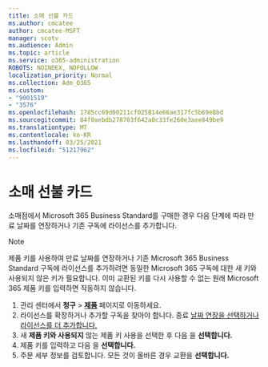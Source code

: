 ```yaml
---
title: 소매 선불 카드
ms.author: cmcatee
author: cmcatee-MSFT
manager: scotv
ms.audience: Admin
ms.topic: article
ms.service: o365-administration
ROBOTS: NOINDEX, NOFOLLOW
localization_priority: Normal
ms.collection: Adm_O365
ms.custom:
- "9001519"
- "3576"
ms.openlocfilehash: 1785cc69d00211cf025814e66ae317fc5b69e8bd
ms.sourcegitcommit: 84f0aebdb278703f642a0c33fe260e3aee849be9
ms.translationtype: MT
ms.contentlocale: ko-KR
ms.lasthandoff: 03/25/2021
ms.locfileid: "51217962"
---
```

# <a name="retail-prepaid-card"></a>소매 선불 카드

소매점에서 Microsoft 365 Business Standard를 구매한 경우 다음 단계에 따라 만료 날짜를 연장하거나 기존 구독에 라이선스를 추가합니다.

> [!NOTE]
> 제품 키를 사용하여 만료 날짜를 연장하거나 기존 Microsoft 365 Business Standard 구독에 라이선스를 추가하려면 동일한 Microsoft 365 구독에 대한 새 키와 사용되지 않은 키가 필요합니다. 이미 교환된 키를 다시 사용할 수 없는 원래 Microsoft 365 제품 키를 입력하면 작동하지 않습니다.

1. 관리 센터에서 **청구** > **[제품](https://go.microsoft.com/fwlink/p/?linkid=842054)** 페이지로 이동하세요.
2. 라이선스를 확장하거나 추가할 구독을 찾아야 합니다. 종료 [날짜 연장을 선택하거나](https://go.microsoft.com/fwlink/p/?linkid=842054) [라이선스를 더 추가합니다.](https://go.microsoft.com/fwlink/p/?linkid=842054)
3. 새 **제품 키와 사용되지** 않는 제품 키 사용을 선택한 후 다음 을 **선택합니다.**
4. 제품 키를 입력하고 다음 을 **선택합니다.**
5. 주문 세부 정보를 검토합니다. 모든 것이 올바른 경우 교환을 **선택합니다.**